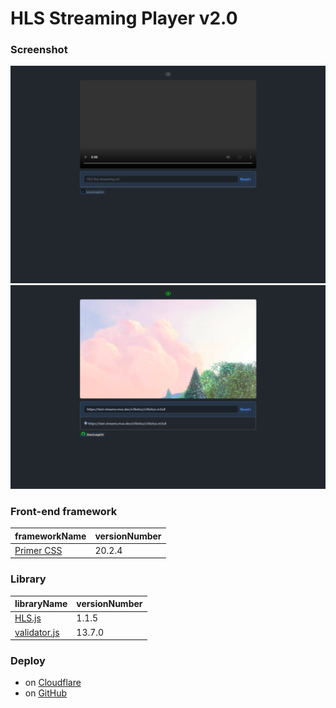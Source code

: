 # HLS Streaming Player v2.0

### Screenshot

![](img/a.png)
![](img/b.png)

### Front-end framework

| frameworkName                           | versionNumber |
| --------------------------------------- | ------------- |
| [Primer CSS](https://primer.style/css/) | 20.2.4        |

### Library

| libraryName                                                 | versionNumber |
| ----------------------------------------------------------- | ------------- |
| [HLS.js](https://github.com/video-dev/hls.js)               | 1.1.5         |
| [validator.js](https://github.com/validatorjs/validator.js) | 13.7.0        |

### Deploy

- on [Cloudflare](https://hls-streaming-player.pages.dev/)
- on [GitHub](https://shenlong616.github.io/HLS-Streaming-Player/)
